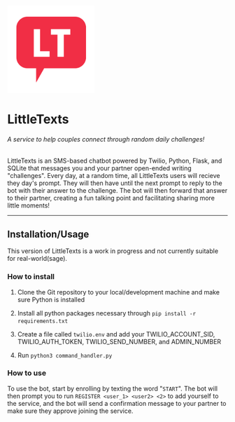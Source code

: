 <img src="https://github.com/sohalsdr/LittleTexts/raw/main/LT_Bubble_Logo.png" alt="drawing" width="200"/>

# LittleTexts

###### A service to help couples connect through random daily challenges!

LittleTexts is an SMS-based chatbot powered by Twilio, Python, Flask, and SQLite that messages you and your partner open-ended writing "challenges". Every day, at a random time, all LittleTexts users will recieve they day's prompt. They will then have until the next prompt to reply to the bot with their answer to the challenge. The bot will then forward that answer to their partner, creating a fun talking point and facilitating sharing more little moments!

---

## Installation/Usage

This version of LittleTexts is a work in progress and not currently suitable for real-world(sage). 

### How to install

1. Clone the Git repository to your local/development machine and make sure Python is installed

2. Install all python packages necessary through `pip install -r requirements.txt`

3. Create a file called `twilio.env` and add your TWILIO_ACCOUNT_SID, TWILIO_AUTH_TOKEN, TWILIO_SEND_NUMBER, and ADMIN_NUMBER

4. Run `python3 command_handler.py`

### How to use

To use the bot, start by enrolling by texting the word "`START`". The bot will then prompt you to run `REGISTER <user_1> <user2> <2>` to add yourself to the service, and the bot will send a confirmation message to your partner to make sure they approve joining the service. 
